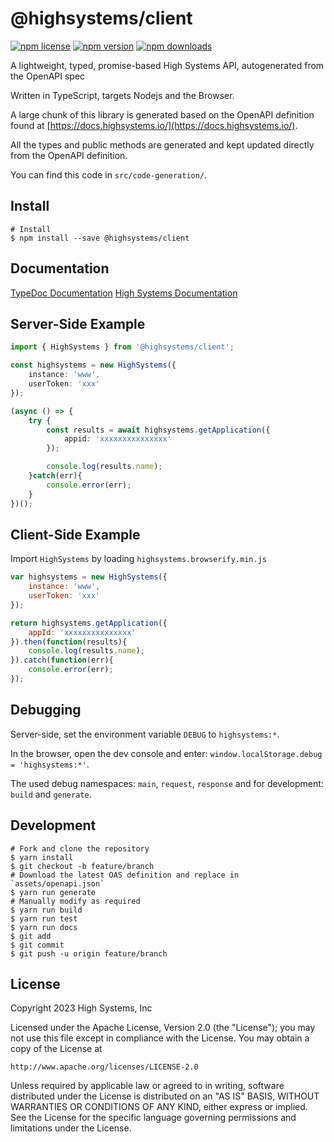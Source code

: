 @highsystems/client
===================

[![npm license](https://img.shields.io/npm/l/@highsystems/client.svg)](https://www.npmjs.com/package/@highsystems/client) [![npm version](https://img.shields.io/npm/v/@highsystems/client.svg)](https://www.npmjs.com/package/@highsystems/client) [![npm downloads](https://img.shields.io/npm/dm/@highsystems/client.svg)](https://www.npmjs.com/package/@highsystems/client)

A lightweight, typed, promise-based High Systems API, autogenerated from the OpenAPI spec

Written in TypeScript, targets Nodejs and the Browser.

A large chunk of this library is generated based on the OpenAPI definition found at [https://docs.highsystems.io/](https://docs.highsystems.io/).

All the types and public methods are generated and kept updated directly from the OpenAPI definition.

You can find this code in `src/code-generation/`.

Install
-------
```
# Install
$ npm install --save @highsystems/client
```

Documentation
-------------

[TypeDoc Documentation](https://highsystems.github.io/node-highsystems/)
[High Systems Documentation](https://docs.highsystems.io/)

Server-Side Example
-------------------
```typescript
import { HighSystems } from '@highsystems/client';

const highsystems = new HighSystems({
    instance: 'www',
    userToken: 'xxx'
});

(async () => {
    try {
        const results = await highsystems.getApplication({
            appid: 'xxxxxxxxxxxxxxx'
        });

        console.log(results.name);
    }catch(err){
        console.error(err);
    }
})();
```

Client-Side Example
-------------------
Import `HighSystems` by loading `highsystems.browserify.min.js`

```javascript
var highsystems = new HighSystems({
    instance: 'www',
    userToken: 'xxx'
});

return highsystems.getApplication({
    appId: 'xxxxxxxxxxxxxxx'
}).then(function(results){
    console.log(results.name);
}).catch(function(err){
    console.error(err);
});
```

Debugging
---------

Server-side, set the environment variable `DEBUG` to `highsystems:*`.

In the browser, open the dev console and enter: `window.localStorage.debug = 'highsystems:*'`.

The used debug namespaces: `main`, `request`, `response` and for development: `build` and `generate`.

Development
-----------

```
# Fork and clone the repository
$ yarn install
$ git checkout -b feature/branch
# Download the latest OAS definition and replace in `assets/openapi.json`
$ yarn run generate
# Manually modify as required
$ yarn run build
$ yarn run test
$ yarn run docs
$ git add
$ git commit
$ git push -u origin feature/branch
```

License
-------
Copyright 2023 High Systems, Inc

Licensed under the Apache License, Version 2.0 (the "License");
you may not use this file except in compliance with the License.
You may obtain a copy of the License at

    http://www.apache.org/licenses/LICENSE-2.0

Unless required by applicable law or agreed to in writing, software
distributed under the License is distributed on an "AS IS" BASIS,
WITHOUT WARRANTIES OR CONDITIONS OF ANY KIND, either express or implied.
See the License for the specific language governing permissions and
limitations under the License.
